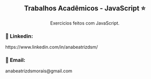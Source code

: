 
<h2 align="center">Trabalhos Acadêmicos - JavaScript ⭐</h2>


<p align="center">Exercicios feitos com JavaScript.</p>


<h3>🔗 Linkedin: </h3>
https://www.linkedin.com/in/anabeatrizdsm/

<h3>📧 Email:</h3>
anabeatrizdsmorais@gmail.com
